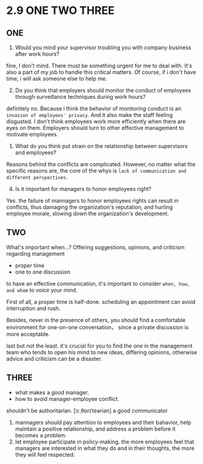 #  2.9 ONE TWO THREE

## ONE

1. Would you mind your supervisor troubling you with company business after work hours?
   
fine, I don't mind. There must be something urgent for me to deal with. It's also a part of my job to handle this critical matters.
Of course, if i don't have time, i will ask someone else to help me.

2. Do you think that employers should monitor the conduct of employees through surveillance techniques during work hours?
   
definitely no. Because i think the behavior of monitoring conduct is an `invasion of employees' privacy`. And it also make the staff feeling disgusted. I don't think employees work more efficiently when there are eyes on them. Employers should turn to other effective management to motivate employees.

1. What do you think put strain on the relationship between supervisors and employees?

Reasons behind the conflicts are complicated. However, no matter what the specific reasons are, the core of the whys is `lack of communication and different perspectives`.

4. Is it important for managers to honor employees right?
   
Yes. the failure of mannagers to honor employees rights can result in conflicts, thus damaging the organization's reputation, and hurting employee morale, slowing down the organization's development.


## TWO 
What's important when...?
Offering suggestions, opinions, and criticism regarding management
- proper time 
- one to one discussion
  

to have an effective communication, it's important to consider `when, how, and whom` to voice your mind. 

First of all, a proper time is half-done.
scheduling an appointment can avoid interruption and rush.

Besides, never in the presence of others, you should find a comfortable environment for one-on-one conversation， since a private discussion is more acceptable.

last but not the least. it's crucial for you to find the one in the management team who tends to open his mind to new ideas, differing opinions, otherwise advice and criticism can be a disaster.




## THREE

- what makes a good manager.
- how to avoid manager-employee conflict.


shouldn't be authoritarian. [ɔːˌθɒrɪˈteəriən]
a good communicator 




1. mannagers should pay attention to employees and their bahavior, help maintain a positive relationship, and address a problem before it becomes a problem.
2. let employee participate in policy-making. the more employees feel that managers are interested in what they do and in their thoughts, the more they will feel respected.